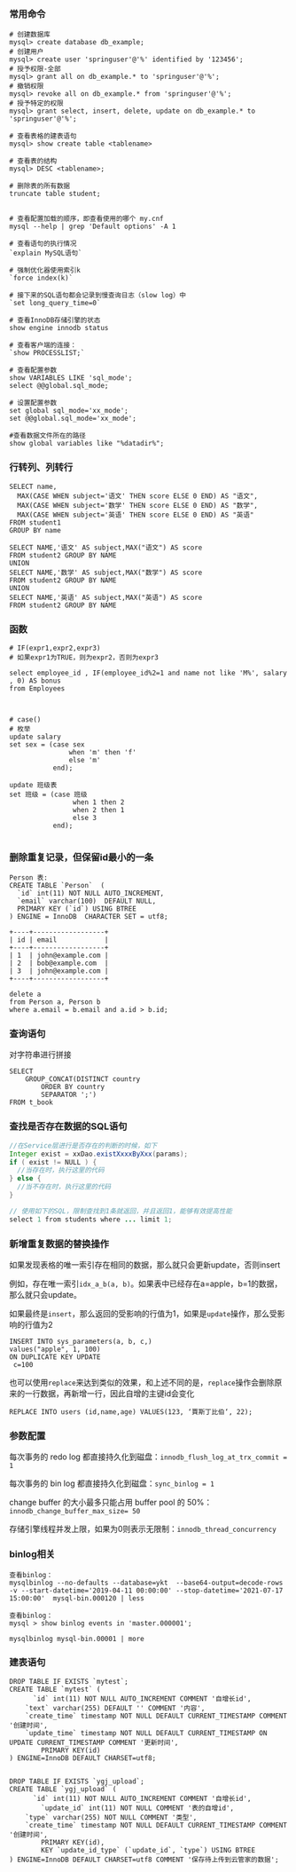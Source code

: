 

### 常用命令

```mysql
# 创建数据库
mysql> create database db_example; 
# 创建用户
mysql> create user 'springuser'@'%' identified by '123456'; 
# 授予权限-全部
mysql> grant all on db_example.* to 'springuser'@'%'; 
# 撤销权限
mysql> revoke all on db_example.* from 'springuser'@'%';
# 授予特定的权限
mysql> grant select, insert, delete, update on db_example.* to 'springuser'@'%';

# 查看表格的建表语句
mysql> show create table <tablename>

# 查看表的结构
mysql> DESC <tablename>;

# 删除表的所有数据
truncate table student;


# 查看配置加载的顺序，即查看使用的哪个 my.cnf
mysql --help | grep 'Default options' -A 1

# 查看语句的执行情况
`explain MySQL语句`

# 强制优化器使用索引k
`force index(k)`

# 接下来的SQL语句都会记录到慢查询日志（slow log）中
`set long_query_time=0`

# 查看InnoDB存储引擎的状态
show engine innodb status

# 查看客户端的连接：
`show PROCESSLIST;`

# 查看配置参数
show VARIABLES LIKE 'sql_mode';
select @@global.sql_mode;

# 设置配置参数
set global sql_mode='xx_mode';
set @@global.sql_mode='xx_mode';

#查看数据文件所在的路径
show global variables like "%datadir%";
```



### 行转列、列转行

```mysql
SELECT name,
  MAX(CASE WHEN subject='语文' THEN score ELSE 0 END) AS "语文",
  MAX(CASE WHEN subject='数学' THEN score ELSE 0 END) AS "数学",
  MAX(CASE WHEN subject='英语' THEN score ELSE 0 END) AS "英语"
FROM student1
GROUP BY name

SELECT NAME,'语文' AS subject,MAX("语文") AS score
FROM student2 GROUP BY NAME
UNION
SELECT NAME,'数学' AS subject,MAX("数学") AS score
FROM student2 GROUP BY NAME
UNION
SELECT NAME,'英语' AS subject,MAX("英语") AS score
FROM student2 GROUP BY NAME

```





### 函数

```mysql
# IF(expr1,expr2,expr3)
# 如果expr1为TRUE，则为expr2，否则为expr3

select employee_id , IF(employee_id%2=1 and name not like 'M%', salary , 0) AS bonus 
from Employees 



# case()
# 枚举
update salary
set sex = (case sex
               when 'm' then 'f'
               else 'm'
           end);

update 班级表
set 班级 = (case 班级
                when 1 then 2
                when 2 then 1
                else 3
           end);


```



### 删除重复记录，但保留id最小的一条

```mysql
Person 表:
CREATE TABLE `Person`  (
  `id` int(11) NOT NULL AUTO_INCREMENT,
  `email` varchar(100)  DEFAULT NULL,
  PRIMARY KEY (`id`) USING BTREE
) ENGINE = InnoDB  CHARACTER SET = utf8;

+----+------------------+
| id | email            |
+----+------------------+
| 1  | john@example.com |
| 2  | bob@example.com  |
| 3  | john@example.com |
+----+------------------+

delete a
from Person a, Person b
where a.email = b.email and a.id > b.id;
```



### 查询语句

对字符串进行拼接

```mysql
SELECT 
    GROUP_CONCAT(DISTINCT country
        ORDER BY country
        SEPARATOR ';')
FROM t_book
```

### 查找是否存在数据的SQL语句

```java
//在Service层进行是否存在的判断的时候，如下
Integer exist = xxDao.existXxxxByXxx(params);
if ( exist != NULL ) {
  //当存在时，执行这里的代码
} else {
  //当不存在时，执行这里的代码
}

// 使用如下的SQL，限制查找到1条就返回，并且返回1，能够有效提高性能
select 1 from students where ... limit 1;
```



### 新增重复数据的替换操作

如果发现表格的唯一索引存在相同的数据，那么就只会更新update，否则insert

例如，存在唯一索引`idx_a_b(a, b)`。如果表中已经存在a=apple，b=1的数据，那么就只会update。

如果最终是`insert`，那么返回的受影响的行值为1，如果是`update`操作，那么受影响的行值为2

```mysql
INSERT INTO sys_parameters(a, b, c,)
values("apple", 1, 100)
ON DUPLICATE KEY UPDATE
 c=100
```

也可以使用`replace`来达到类似的效果，和上述不同的是，`replace`操作会删除原来的一行数据，再新增一行，因此自增的主键id会变化

```mysql
REPLACE INTO users (id,name,age) VALUES(123, ‘賈斯丁比伯‘, 22);
```




### 参数配置

每次事务的 redo log 都直接持久化到磁盘：`innodb_flush_log_at_trx_commit = 1`

每次事务的 bin log 都直接持久化到磁盘：`sync_binlog = 1`

change buffer 的大小最多只能占用 buffer pool 的 50%：`innodb_change_buffer_max_size= 50`

存储引擎线程并发上限，如果为0则表示无限制：`innodb_thread_concurrency`



### binlog相关

```mysql
查看binlog：
mysqlbinlog --no-defaults --database=ykt  --base64-output=decode-rows -v --start-datetime='2019-04-11 00:00:00' --stop-datetime='2021-07-17 15:00:00'  mysql-bin.000120 | less

查看binlog：
mysql > show binlog events in 'master.000001';

mysqlbinlog mysql-bin.00001 | more
```



### 建表语句

```mysql
DROP TABLE IF EXISTS `mytest`;
CREATE TABLE `mytest` (
	  `id` int(11) NOT NULL AUTO_INCREMENT COMMENT '自增长id',
    `text` varchar(255) DEFAULT '' COMMENT '内容',
    `create_time` timestamp NOT NULL DEFAULT CURRENT_TIMESTAMP COMMENT '创建时间',
    `update_time` timestamp NOT NULL DEFAULT CURRENT_TIMESTAMP ON UPDATE CURRENT_TIMESTAMP COMMENT '更新时间',
		PRIMARY KEY(id)
) ENGINE=InnoDB DEFAULT CHARSET=utf8;


DROP TABLE IF EXISTS `ygj_upload`;
CREATE TABLE `ygj_upload` (
	  `id` int(11) NOT NULL AUTO_INCREMENT COMMENT '自增长id',
		`update_id` int(11) NOT NULL COMMENT '表的自增id',
    `type` varchar(255) NOT NULL COMMENT '类型',
    `create_time` timestamp NOT NULL DEFAULT CURRENT_TIMESTAMP COMMENT '创建时间',
		PRIMARY KEY(id),
		KEY `update_id_type` (`update_id`, `type`) USING BTREE
) ENGINE=InnoDB DEFAULT CHARSET=utf8 COMMENT '保存待上传到云管家的数据';
```

